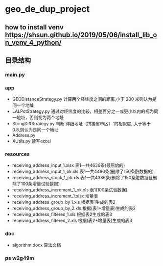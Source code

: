 # geo_de_dup_project

## how to install venv https://shsun.github.io/2019/05/06/install_lib_on_venv_4_python/

## 目录结构
### main.py
### app
* GEODistanceStrategy.py 计算两个经纬度之间的距离,小于 200 米则认为是同一个地址
* LALPctStrategy.py 通过对经纬度的比较，相差百分之一或更小以内的视为同一地址，否则视为两个地址
* StringDiffStrategy.py 判断'详细地址（拼接省市区）'的相似度, 大于等于 0.8,则认为是同一个地址
* Address.py
* XUtils.py 
读写excel
### resources
* receiving_address_input_1.xlsx 表1一共4636条(最原始的)
* receiving_address_input_1_ok.xls 表1一共4486条(删除了150条脏数据的)
* receiving_address_stock_1_ok.xls 表1一共4386条(删除了150条脏数据且删除了100条增量试验数据)
* receiving_address_increment_1_ok.xls 表1(100条试验数据)
* receiving_address_increment_1.xlsx 增量表
* receiving_address_group_by_1.xls 根据表1生成的表2
* receiving_address_group_by_2.xls 根据(表1+增量表)生成的表2
* receiving_address_filtered_1.xls 根据表2生成的表3
* receiving_address_filtered_2.xls 根据(表2+增量表)生成的表3
### doc
* algorithm.docx 
算法文档

### ps w2g49m